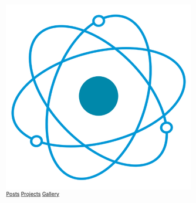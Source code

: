 <a href="/">
  <img class="logo" src="/assets/img/logo.png" alt="Page logo">
</a>

<div class="links">
  <a href="/posts">Posts</a>
  <a href="/projects">Projects</a>
  <a href="/gallery">Gallery</a>
</div>
